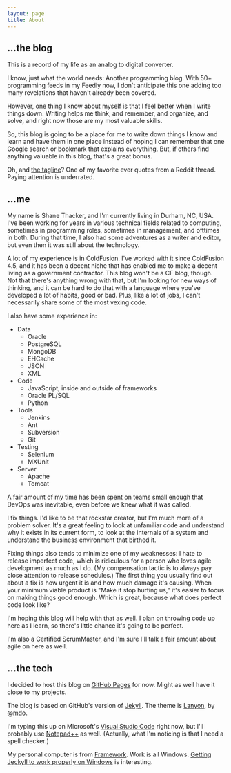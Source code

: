 ```yaml
---
layout: page
title: About
---
```


## ...the blog

This is a record of my life as an analog to digital converter.

I know, just what the world needs: Another programming blog. With 50+ programming feeds in my Feedly now, I don't anticipate this one adding too many revelations that haven't already been covered.

However, one thing I know about myself is that I feel better when I write things down. Writing helps me think, and remember, and organize, and solve, and right now those are my most valuable skills.

So, this blog is going to be a place for me to write down things I know and learn and have them in one place instead of hoping I can remember that one Google search or bookmark that explains everything. But, if others find anything valuable in this blog, that's a great bonus.

Oh, and [the tagline](http://www.reddit.com/r/programming/comments/epcw9/dream_jobs_that_youre_glad_you_didnt_pursue/c19vpyj)? One of my favorite ever quotes from a Reddit thread. Paying attention is underrated.

## ...me

My name is Shane Thacker, and I'm currently living in Durham, NC, USA. I've been working for years in various technical fields related to computing, sometimes in programming roles, sometimes in management, and ofttimes in both. During that time, I also had some adventures as a writer and editor, but even then it was still about the technology.

A lot of my experience is in ColdFusion. I've worked with it since ColdFusion 4.5, and it has been a decent niche that has enabled me to make a decent living as a government contractor. This blog won't be a CF blog, though. Not that there's anything wrong with that, but I'm looking for new ways of thinking, and it can be hard to do that with a language where you've developed a lot of habits, good or bad. Plus, like a lot of jobs, I can't necessarily share some of the most vexing code.

I also have some experience in:

* Data
  * Oracle
  * PostgreSQL
  * MongoDB
  * EHCache
  * JSON
  * XML
* Code
  * JavaScript, inside and outside of frameworks
  * Oracle PL/SQL
  * Python
* Tools
  * Jenkins
  * Ant
  * Subversion
  * Git
* Testing
  * Selenium
  * MXUnit
* Server
  * Apache
  * Tomcat

A fair amount of my time has been spent on teams small enough that DevOps was inevitable, even before we knew what it was called.

I fix things. I'd like to be that rockstar creator, but I'm much more of a problem solver. It's a great feeling to look at unfamiliar code and understand why it exists in its current form, to look at the internals of a system and understand the business environment that birthed it.

Fixing things also tends to minimize one of my weaknesses: I hate to release imperfect code, which is ridiculous for a person who loves agile development as much as I do. (My compensation tactic is to always pay close attention to release schedules.) The first thing you usually find out about a fix is how urgent it is and how much damage it's causing. When your minimum viable product is "Make it stop hurting us," it's easier to focus on making things good enough. Which is great, because what does perfect code look like?

I'm hoping this blog will help with that as well. I plan on throwing code up here as I learn, so there's little chance it's going to be perfect.

I'm also a Certified ScrumMaster, and I'm sure I'll talk a fair amount about agile on here as well.

## ...the tech

I decided to host this blog on [GitHub Pages](https://pages.github.com) for now. Might as well have it close to my projects.

The blog is based on GitHub's version of [Jekyll](http://jekyllrb.com). The theme is [Lanyon](http://lanyon.getpoole.com), by [@mdo](https://twitter.com/mdo).

I'm typing this up on Microsoft's [Visual Studio Code](https://code.visualstudio.com/) right now, but I'll probably use [Notepad++](https://notepad-plus-plus.org/) as well. (Actually, what I'm noticing is that I need a spell checker.)

My personal computer is from [Framework](https://frame.work). Work is all Windows. [Getting Jeckyll to work properly on Windows](http://jekyll-windows.juthilo.com/) is interesting.
